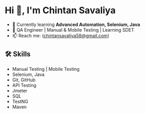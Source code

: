 # Hi 👋, I'm Chintan Savaliya

- 🌱 Currently learning **Advanced Automation, Selenium, Java**
- 💼 QA Engineer | Manual & Mobile Testing | Learning SDET
- 📫 Reach me: (chintansavaliya58@gmail.com)

## 🛠️ Skills
- Manual Testing | Mobile Testing
- Selenium, Java
- Git, GitHub
- API Testing
- Jmeter
- SQL
- TestNG
- Maven
  


